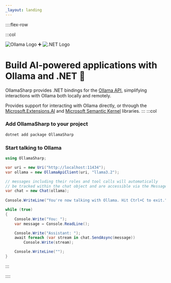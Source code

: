 ```yaml
---
_layout: landing
---
```


::::flex-row

:::col

![Ollama Logo](images/logo@0.1x.png) ➕ ![.NET Logo](images/dotnet@0.1x.png)

# Build AI-powered applications with Ollama and .NET 🦙

OllamaSharp provides .NET bindings for the [Ollama API](https://github.com/jmorganca/ollama/blob/main/docs/api.md), simplifying interactions with Ollama both locally and remotely.

Provides support for interacting with Ollama directly, or through the [Microsoft.Extensions.AI](https://devblogs.microsoft.com/dotnet/introducing-microsoft-extensions-ai-preview/)
and [Microsoft Semantic Kernel](https://github.com/microsoft/semantic-kernel/pull/7362) libraries.
:::
:::col

### Add OllamaSharp to your project
```bash
dotnet add package OllamaSharp
```

### Start talking to Ollama
```csharp
using OllamaSharp;

var uri = new Uri("http://localhost:11434");
var ollama = new OllamaApiClient(uri, "llama3.2");

// messages including their roles and tool calls will automatically
// be tracked within the chat object and are accessible via the Messages property
var chat = new Chat(ollama);
   
Console.WriteLine("You're now talking with Ollama. Hit Ctrl+C to exit.");

while (true)
{
    Console.Write("You: ");
    var message = Console.ReadLine();

    Console.Write("Assistant: ");
    await foreach (var stream in chat.SendAsync(message))
        Console.Write(stream);

    Console.WriteLine("");
}
```

:::

::::
